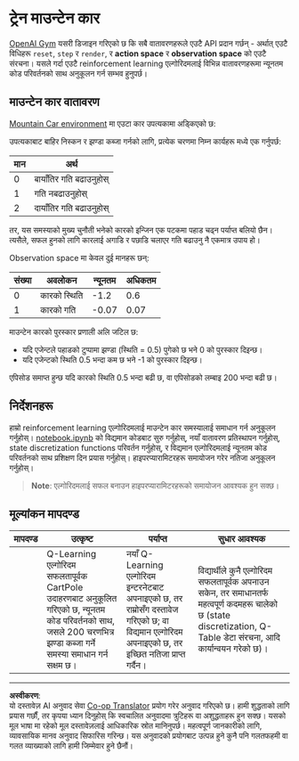 <!--
CO_OP_TRANSLATOR_METADATA:
{
  "original_hash": "1f2b7441745eb52e25745423b247016b",
  "translation_date": "2025-08-29T18:17:35+00:00",
  "source_file": "8-Reinforcement/2-Gym/assignment.md",
  "language_code": "ne"
}
-->
# ट्रेन माउन्टेन कार

[OpenAI Gym](http://gym.openai.com) यसरी डिजाइन गरिएको छ कि सबै वातावरणहरूले एउटै API प्रदान गर्छन् - अर्थात् एउटै विधिहरू `reset`, `step` र `render`, र **action space** र **observation space** को एउटै संरचना। यसले गर्दा एउटै reinforcement learning एल्गोरिदमलाई विभिन्न वातावरणहरूमा न्यूनतम कोड परिवर्तनको साथ अनुकूलन गर्न सम्भव हुनुपर्छ।

## माउन्टेन कार वातावरण

[Mountain Car environment](https://gym.openai.com/envs/MountainCar-v0/) मा एउटा कार उपत्यकामा अड्किएको छ:

उपत्यकाबाट बाहिर निस्कन र झण्डा कब्जा गर्नको लागि, प्रत्येक चरणमा निम्न कार्यहरू मध्ये एक गर्नुपर्छ:

| मान | अर्थ |
|---|---|
| 0 | बायाँतिर गति बढाउनुहोस् |
| 1 | गति नबढाउनुहोस् |
| 2 | दायाँतिर गति बढाउनुहोस् |

तर, यस समस्याको मुख्य चुनौती भनेको कारको इन्जिन एक पटकमा पहाड चढ्न पर्याप्त बलियो छैन। त्यसैले, सफल हुनको लागि कारलाई अगाडि र पछाडि चलाएर गति बढाउनु नै एकमात्र उपाय हो।

Observation space मा केवल दुई मानहरू छन्:

| संख्या | अवलोकन  | न्यूनतम | अधिकतम |
|-----|--------------|-----|-----|
|  0  | कारको स्थिति | -1.2| 0.6 |
|  1  | कारको गति | -0.07 | 0.07 |

माउन्टेन कारको पुरस्कार प्रणाली अलि जटिल छ:

 * यदि एजेन्टले पहाडको टुप्पामा झण्डा (स्थिति = 0.5) पुगेको छ भने 0 को पुरस्कार दिइन्छ।
 * यदि एजेन्टको स्थिति 0.5 भन्दा कम छ भने -1 को पुरस्कार दिइन्छ।

एपिसोड समाप्त हुन्छ यदि कारको स्थिति 0.5 भन्दा बढी छ, वा एपिसोडको लम्बाइ 200 भन्दा बढी छ।
## निर्देशनहरू

हाम्रो reinforcement learning एल्गोरिदमलाई माउन्टेन कार समस्यालाई समाधान गर्न अनुकूलन गर्नुहोस्। [notebook.ipynb](notebook.ipynb) को विद्यमान कोडबाट सुरु गर्नुहोस्, नयाँ वातावरण प्रतिस्थापन गर्नुहोस्, state discretization functions परिवर्तन गर्नुहोस्, र विद्यमान एल्गोरिदमलाई न्यूनतम कोड परिवर्तनको साथ प्रशिक्षण दिन प्रयास गर्नुहोस्। हाइपरप्यारामिटरहरू समायोजन गरेर नतिजा अनुकूलन गर्नुहोस्।

> **Note**: एल्गोरिदमलाई सफल बनाउन हाइपरप्यारामिटरहरूको समायोजन आवश्यक हुन सक्छ। 
## मूल्यांकन मापदण्ड

| मापदण्ड | उत्कृष्ट | पर्याप्त | सुधार आवश्यक |
| -------- | --------- | -------- | ----------------- |
|          | Q-Learning एल्गोरिदम सफलतापूर्वक CartPole उदाहरणबाट अनुकूलित गरिएको छ, न्यूनतम कोड परिवर्तनको साथ, जसले 200 चरणभित्र झण्डा कब्जा गर्ने समस्या समाधान गर्न सक्षम छ। | नयाँ Q-Learning एल्गोरिदम इन्टरनेटबाट अपनाइएको छ, तर राम्रोसँग दस्तावेज गरिएको छ; वा विद्यमान एल्गोरिदम अपनाइएको छ, तर इच्छित नतिजा प्राप्त गर्दैन। | विद्यार्थीले कुनै एल्गोरिदम सफलतापूर्वक अपनाउन सकेन, तर समाधानतर्फ महत्वपूर्ण कदमहरू चालेको छ (state discretization, Q-Table डेटा संरचना, आदि कार्यान्वयन गरेको छ)। |

---

**अस्वीकरण**:  
यो दस्तावेज़ AI अनुवाद सेवा [Co-op Translator](https://github.com/Azure/co-op-translator) प्रयोग गरेर अनुवाद गरिएको छ। हामी शुद्धताको लागि प्रयास गर्छौं, तर कृपया ध्यान दिनुहोस् कि स्वचालित अनुवादमा त्रुटिहरू वा अशुद्धताहरू हुन सक्छ। यसको मूल भाषा मा रहेको मूल दस्तावेज़लाई आधिकारिक स्रोत मानिनुपर्छ। महत्वपूर्ण जानकारीको लागि, व्यावसायिक मानव अनुवाद सिफारिस गरिन्छ। यस अनुवादको प्रयोगबाट उत्पन्न हुने कुनै पनि गलतफहमी वा गलत व्याख्याको लागि हामी जिम्मेवार हुने छैनौं।